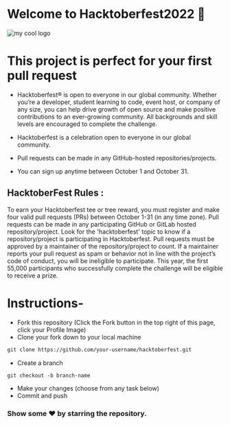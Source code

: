 # Welcome to Hacktoberfest2022 🎉
<img src ="/https://instagram.fccu17-1.fna.fbcdn.net/v/t51.2885-19/285873467_1661097157591470_7228974933783376720_n.jpg?stp=dst-jpg_s320x320&_nc_ht=instagram.fccu17-1.fna.fbcdn.net&_nc_cat=106&_nc_ohc=LDLebJgCO6sAX90mNoY&edm=AOQ1c0wBAAAA&ccb=7-5&oh=00_AT9b8bzQ2EBmMrp-hCt-PcFxA1wXtoin-SkbbDLecqAbLQ&oe=63420B93&_nc_sid=8fd12b" alt ="my cool logo"/>

# This project is perfect for your first pull request
- Hacktoberfest® is open to everyone in our global community. Whether you’re a developer, student learning to code, event host, or company of any size, you can help drive growth of open source and make positive contributions to an ever-growing community. All backgrounds and skill levels are encouraged to complete the challenge.

- Hacktoberfest is a celebration open to everyone in our global community.
- Pull requests can be made in any GitHub-hosted repositories/projects.
- You can sign up anytime between October 1 and October 31.

## HacktoberFest Rules :

To earn your Hacktoberfest tee or tree reward, you must register and make four valid pull requests (PRs) between October 1-31 (in any time zone). Pull requests can be made in any participating GitHub or GitLab hosted repository/project. Look for the 'hacktoberfest' topic to know if a repository/project is participating in Hacktoberfest. Pull requests must be approved by a maintainer of the repository/project to count. If a maintainer reports your pull request as spam or behavior not in line with the project’s code of conduct, you will be ineligible to participate. This year, the first 55,000 participants who successfully complete the challenge will be eligible to receive a prize.

# Instructions-
* Fork this repository (Click the Fork button in the top right of this page, click your Profile Image)
* Clone your fork down to your local machine

```markdown
git clone https://github.com/your-username/hacktoberfest.git
```

* Create a branch

```markdown
git checkout -b branch-name
```

* Make your changes (choose from any task below)
* Commit and push

### Show some ❤ by starring the repository.
